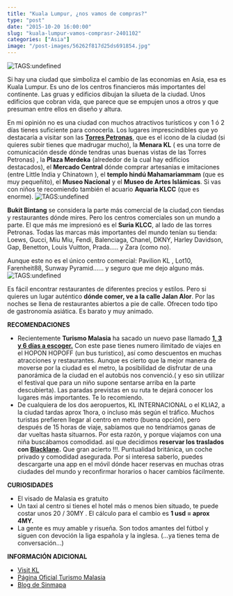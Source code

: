 ```yaml
---
title: "Kuala Lumpur, ¿nos vamos de compras?"
type: "post"
date: "2015-10-20 16:00:00"
slug: "kuala-lumpur-vamos-comprasr-2401102"
categories: ["Asia"]
image: "/post-images/56262f817d25ds691854.jpg"
---
```


 ![ TAGS:undefined](/post-images/56262f817d25ds691854.jpg "panorámica de las Torres Petronas")

 Si hay una ciudad que simboliza el cambio de las economias en Asia, esa es Kuala Lumpur. Es uno de los centros financieros más importantes del continente. Las gruas y edificios dibujan la silueta de la ciudad. Unos edificios que cobran vida, que parece que se empujen unos a otros y que presuman entre ellos en diseño y altura.

 En mi opinión no es una ciudad con muchos atractivos turísticos y con 1 ó 2 días tienes suficiente para conocerla. Los lugares imprescindibles que yo destacaría a visitar son las **[Torres Petronas](http://www.petronas.com.my/Pages/default.aspx)**, que es el icono de la ciudad (si quieres subir tienes que madrugar mucho), la **Menara KL** ( es una torre de comunicación desde dónde tendras unas buenas vistas de las Torres Petronas) , la **Plaza Merdeka** (alrededor de la cual hay edificios destacados), el **Mercado Central** dónde comprar artesanias e imitaciones (entre Little India y Chinatown ), el **templo hindú Mahamariammam** (que es muy pequeñito), el **Museo Nacional** y el **Museo de Artes Islámicas**. Si vas con niños te recomiendo también el acuario **Aquaria KLCC** (que es enorme). ![ TAGS:undefined](/post-images/5626398e161a7s193802.jpg "Templo hindú Mahamariammam ")

 **Bukit Bintang** se considera la parte más comercial de la ciudad,con tiendas y restaurantes dónde mires. Pero los centros comerciales son un mundo a parte. El que más me impresionó es el **Suria KLCC**, al lado de las torres Petronas. Todas las marcas más importantes del mundo tenían su tienda: Loews, Gucci, Miu Miu, Fendi, Balenciaga, Chanel, DKNY, Harley Davidson, Gap, Benetton, Louis Vuitton, Prada..... y Zara (como no).

 Aunque este no es el único centro comercial: Pavilion KL , Lot10, Farenheit88, Sunway Pyramid...... y seguro que me dejo alguno más.![ TAGS:undefined](/post-images/56263b6737aaes1308753.jpg "Suria KLCC centro comercial")

 Es fácil encontrar restaurantes de diferentes precios y estilos. Pero si quieres un lugar auténtico **dónde comer, ve a la calle Jalan Alor**. Por las noches se llena de restaurantes abiertos a pie de calle. Ofrecen todo tipo de gastronomía asiática. Es barato y muy animado.

 **RECOMENDACIONES**

- Recientemente **Turismo Malasia** ha sacado un nuevo pase llamado **[1, 3 y 6 días a escoger.](/wp-content/uploads/2015/10/562639598277ds151136.jpg)** Con este pase tienes numero ilimitado de viajes en el HOPON HOPOFF (un bus turistico), así como descuentos en muchas atracciones y restaurantes. Aunque es cierto que la mejor manera de moverse por la ciudad es el metro, la posibilidad de disfrutar de una panorámica de la ciudad en el autobús nos convenció.( y eso sin utilizar el festival que para un niño supone sentarse arriba en la parte descubierta). Las paradas previstas en su ruta te dejará conocer los lugares más importantes. Te lo recomiendo.
- De cualquiera de los dos aeropuertos, KL INTERNACIONAL o el KLIA2, a la ciudad tardas aprox 1hora, o incluso más según el tráfico. Muchos turistas prefieren llegar al centro en metro (buena opción), pero después de 15 horas de viaje, sabíamos que no tendriamos ganas de dar vueltas hasta situarnos. Por esta razón, y porque viajamos con una niña buscábamos comodidad. así que decidimos **reservar los traslados con [Blacklane](https://www.blacklane.com/en).** Que gran acierto !!!. Puntualidad británica, un coche privado y comodidad asegurada. Por si interesa saberlo, puedes descargarte una app en el móvil dónde hacer reservas en muchas otras ciudades del mundo y reconfirmar horarios o hacer cambios fácilmente.

 **CURIOSIDADES**

- El visado de Malasia es gratuito
- Un taxi al centro si tienes el hotel más o menos bien situado, te puede costar unos 20 / 30MY . El cálculo para el cambio es **1 usd = aprox 4MY.**
- La gente es muy amable y risueña. Son todos amantes del fútbol y siguen con devoción la liga española y la inglesa. (...ya tienes tema de conversación...)

 **INFORMACIÓN ADICIONAL**

- [Visit KL](http://www.visitkl.gov.my/visitklv2/)
- [Página Oficial Turismo Malasia](http://www.tourism.gov.my/es-es/es)
- [Blog de Sinmapa](http://www.sinmapa.net/kuala-lumpur-que-ver-y-que-hacer/)